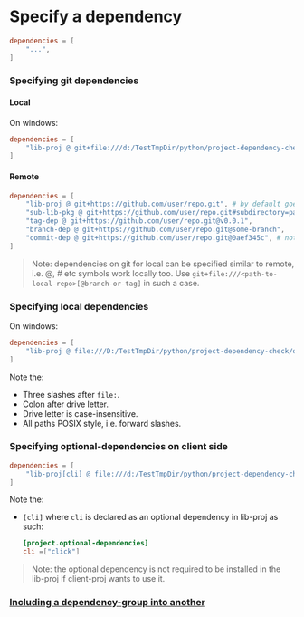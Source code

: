 # Specify a dependency

```toml
dependencies = [
    "...",
]
```


### Specifying git dependencies

#### Local

On windows:

```toml
dependencies = [
    "lib-proj @ git+file:///d:/TestTmpDir/python/project-dependency-check/optional-dep-check/lib-proj" # by default goes to main or master branch.
]
```

#### Remote

```toml
dependencies = [
    "lib-proj @ git+https://github.com/user/repo.git", # by default goes to main or master branch.
    "sub-lib-pkg @ git+https://github.com/user/repo.git#subdirectory=path/to/package", # by default goes to main or master branch.
    "tag-dep @ git+https://github.com/user/repo.git@v0.0.1",
    "branch-dep @ git+https://github.com/user/repo.git@some-branch",
    "commit-dep @ git+https://github.com/user/repo.git@0aef345c", # not really recommended, better to tag it.
]
```

> Note: dependencies on git for local can be specified similar to remote, i.e. @, # etc symbols work locally too.
>   Use `git+file:///<path-to-local-repo>[@branch-or-tag]` in such a case.


### Specifying local dependencies

On windows:

```toml
dependencies = [
    "lib-proj @ file:///D:/TestTmpDir/python/project-dependency-check/optional-dep-check/lib-proj"
]
```

Note the:
- Three slashes after `file:`.
- Colon after drive letter.
- Drive letter is case-insensitive.
- All paths POSIX style, i.e. forward slashes.


### Specifying optional-dependencies on client side

```toml
dependencies = [
    "lib-proj[cli] @ file:///d:/TestTmpDir/python/project-dependency-check/optional-dep-check/lib-proj"
]
```

Note the:
- `[cli]` where `cli` is declared as an optional dependency in lib-proj as such:
    ```toml
    [project.optional-dependencies]
    cli =["click"]
    ```

> Note: the optional dependency is not required to be installed in the lib-proj if client-proj wants to use it.


### [Including a dependency-group into another](https://peps.python.org/pep-0735/#dependency-group-include)
